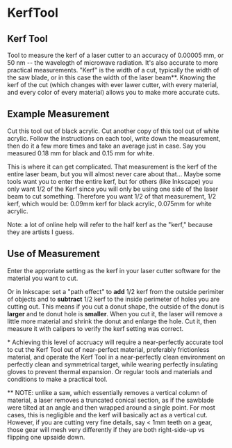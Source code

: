 # KerfTool
## Kerf Tool
Tool to measure the kerf of a laser cutter to an accuracy of 0.00005 mm, or 50 nm -- the wavelegth of microwave radiation. It's also accurate to more practical measurements.
"Kerf" is the width of a cut, typically the width of the saw blade, or in this case the width of the laser beam**.
Knowing the kerf of the cut (which changes with ever lawer cutter, with every material, and every color of every material) allows you to make more accurate cuts.

## Example Measurement
Cut this tool out of black acrylic. Cut another copy of this tool out of white acrylic. Follow the instructions on each tool, write down the measurement, then do it a few more times and take an average just in case.
Say you measured 0.18 mm for black and 0.15 mm for white. 

This is where it can get complicated. That measurement is the kerf of the entire laser beam, but you will almost never care about that... Maybe some tools want you to enter the entire kerf, but for others (like Inkscape) you only want 1/2 of the Kerf since you will only be using one side of the laser beam to cut something. Therefore you want 1/2 of that measurement, 1/2 kerf, which would be: 0.09mm kerf for black acrylic, 0.075mm for white acrylic.

Note: a lot of online help will refer to the half kerf as the "kerf," because they are artists I guess.

## Use of Measurement
Enter the approriate setting as the kerf in your laser cutter software for the material you want to cut.

Or in Inkscape: set a "path effect" to **add** 1/2 kerf from the outside perimiter of objects and to **subtract** 1/2 kerf to the inside perimeter of holes you are cutting out. This means if you cut a donut shape, the outside of the donut is **larger** and te donut hole is **smaller**. When you cut it, the laser will remove a little more material and shrink the donut and enlarge the hole.
Cut it, then measure it with calipers to verify the kerf setting was correct.

\* Achieving this level of accruacy will require a near-perfectly accurate tool to cut the Kerf Tool out of near-perfect material, preferably frictionless material, and operate the Kerf Tool in a near-perfectly clean environment on perfectly clean and symmetrical target, while wearing perfectly insulating gloves to prevent thermal expansion. Or regular tools and materials and conditions to make a practical tool.

\** NOTE: unlike a saw, which essentially removes a vertical column of material, a laser removes a truncated conical section, as if the sawblade were tilted at an angle and then wrapped around a single point. For most cases, this is negligible and the kerf will basically act as a vertical cut. However, if you are cutting very fine details, say < 1mm teeth on a gear, those gear will mesh very differently if they are both right-side-up vs flipping one upsaide down.
